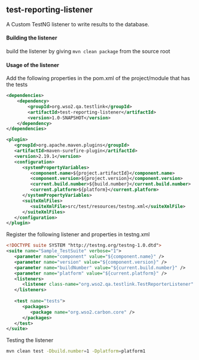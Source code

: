 ## test-reporting-listener
A Custom TestNG listener to write results to the database.


#### Building the listener
build the listener by giving `mvn clean package` from the source root


#### Usage of the listener
Add the following properties in the pom.xml of the project/module that has the tests
```xml
<dependencies>
    <dependency>
        <groupId>org.wso2.qa.testlink</groupId>
        <artifactId>test-reporting-listener</artifactId>
        <version>1.0-SNAPSHOT</version>
    </dependency>
</dependencies>

<plugin>
   <groupId>org.apache.maven.plugins</groupId>
   <artifactId>maven-surefire-plugin</artifactId>
   <version>2.19.1</version>
   <configuration>
      <systemPropertyVariables>
         <component.name>${project.artifactId}</component.name>
         <component.version>${project.version}</component.version>
         <current.build.number>${build.number}</current.build.number>
         <current.platform>${platform}</current.platform>
      </systemPropertyVariables>
      <suiteXmlFiles>
         <suiteXmlFile>src/test/resources/testng.xml</suiteXmlFile>
      </suiteXmlFiles>
   </configuration>
</plugin>
```

Register the following listener and properties in testng.xml
```xml
<!DOCTYPE suite SYSTEM "http://testng.org/testng-1.0.dtd">
<suite name="Sample_TestSuite" verbose="1">
   <parameter name="component" value="${component.name}" />
   <parameter name="version" value="${component.version}" />
   <parameter name="buildNumber" value="${current.build.number}" />
   <parameter name="platform" value="${current.platform}" />
   <listeners>
      <listener class-name="org.wso2.qa.testlink.TestReporterListener" />
   </listeners>
   
   <test name="tests">
      <packages>
         <package name="org.wso2.carbon.core" />
      </packages>
   </test>
</suite>
```

Testing the listener
```bash
mvn clean test -Dbuild.number=1 -Dplatform=platform1
```